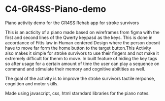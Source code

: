 # C4-GR4SS-Piano-demo
Piano activity demo for the GR4SS Rehab app for stroke survivors

This is an acticity of a piano made based on wireframes from figma with the first and second lines of the Qwerty keypasd as the keys. This is done in accordance of Fitts law in Human centered Design where the person doesnt have to move far form the home button to the target button.This Activity also makes it simple for stroke survivors to use their fingers and not make it extremely difficult for thenm to move.
In built feature of hiding the key tags so after usage for a certain amount of time the user can play a sequence on command and stimulate their memory and cognitive abiltities as well. 

The goal of the activity is to improve the stroke survivors tactile rerponse, cognition and motor skills.

Made using javascript, css, html starndard libraries for the piano notes. 
